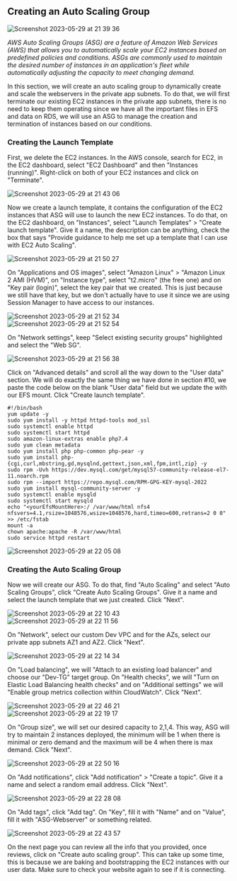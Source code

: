 ## Creating an Auto Scaling Group

![Screenshot 2023-05-29 at 21 39 36](https://github.com/leorickli/wordpress-aws/assets/106999054/532c2456-1129-4aaa-9214-f824ad63dbd9)

*AWS Auto Scaling Groups (ASG) are a feature of Amazon Web Services (AWS) that allows you to automatically scale your EC2 instances based on predefined policies and conditions. ASGs are commonly used to maintain the desired number of instances in an application's fleet while automatically adjusting the capacity to meet changing demand.*

In this section, we will create an auto scaling group to dynamically create and scale the webservers in the private app subnets. To do that, we will first terminate our existing EC2 instances in the private app subnets, there is no need to keep them operating since we have all the important files in EFS and data on RDS, we will use an ASG to manage the creation and termination of instances based on our conditions.

### Creating the Launch Template

First, we delete the EC2 instances. In the AWS console, search for EC2, in the EC2 dashboard, select "EC2 Dashboard" and then "Instances (running)". Right-click on both of your EC2 instances and click on "Terminate".

![Screenshot 2023-05-29 at 21 43 06](https://github.com/leorickli/wordpress-aws/assets/106999054/770de56a-0fd5-49bf-98b8-bc8918ee2af2)

Now we create a launch template, it contains the configuration of the EC2 instances that ASG will use to launch the new EC2 instances. To do that, on the EC2 dashboard, on "Instances", select "Launch Templates" > "Create launch template". Give it a name, the description can be anything, check the box that says "Provide guidance to help me set up a template that I can use with EC2 Auto Scaling".

![Screenshot 2023-05-29 at 21 50 27](https://github.com/leorickli/wordpress-aws/assets/106999054/eb584a29-ff2a-4844-8d7a-70abd068005a)

On "Applications and OS images", select "Amazon Linux" > "Amazon Linux 2 AMI (HVM)", on "Instance type", select "t2.micro" (the free one) and on "Key pair (login)", select the key pair that we created. This is just because we still have that key, but we don't actually have to use it since we are using Session Manager to have access to our instances.

![Screenshot 2023-05-29 at 21 52 34](https://github.com/leorickli/wordpress-aws/assets/106999054/1c1126ab-12cc-4422-acb0-1e469fe8bc40)
![Screenshot 2023-05-29 at 21 52 54](https://github.com/leorickli/wordpress-aws/assets/106999054/d49621eb-2304-4fa0-8f2f-fe802ca673b9)

On "Network settings", keep "Select existing security groups" highlighted and select the "Web SG".

![Screenshot 2023-05-29 at 21 56 38](https://github.com/leorickli/wordpress-aws/assets/106999054/f99d10d1-6cd6-4ac2-9666-768a9277359e)

Click on "Advanced details" and scroll all the way down to the "User data" section. We will do exactly the same thing we have done in section #10, we paste the code below on the blank "User data" field but we update the <yourEfsMountHere> with our EFS mount. Click "Create launch template".

```
#!/bin/bash
yum update -y
sudo yum install -y httpd httpd-tools mod_ssl
sudo systemctl enable httpd 
sudo systemctl start httpd
sudo amazon-linux-extras enable php7.4
sudo yum clean metadata
sudo yum install php php-common php-pear -y
sudo yum install php-{cgi,curl,mbstring,gd,mysqlnd,gettext,json,xml,fpm,intl,zip} -y
sudo rpm -Uvh https://dev.mysql.com/get/mysql57-community-release-el7-11.noarch.rpm
sudo rpm --import https://repo.mysql.com/RPM-GPG-KEY-mysql-2022
sudo yum install mysql-community-server -y
sudo systemctl enable mysqld
sudo systemctl start mysqld
echo "<yourEfsMountHere>:/ /var/www/html nfs4 nfsvers=4.1,rsize=1048576,wsize=1048576,hard,timeo=600,retrans=2 0 0" >> /etc/fstab
mount -a
chown apache:apache -R /var/www/html
sudo service httpd restart
```

![Screenshot 2023-05-29 at 22 05 08](https://github.com/leorickli/wordpress-aws/assets/106999054/932ecac8-2d46-4849-aed7-1dc1614fdac4)

### Creating the Auto Scaling Group

Now we will create our ASG. To do that, find "Auto Scaling" and select "Auto Scaling Groups", click "Create Auto Scaling Groups". Give it a name and select the launch template that we just created. Click "Next".
  
![Screenshot 2023-05-29 at 22 10 43](https://github.com/leorickli/wordpress-aws/assets/106999054/e58fedd3-e28b-47a8-996f-0687ee53553f)
![Screenshot 2023-05-29 at 22 11 56](https://github.com/leorickli/wordpress-aws/assets/106999054/8c855d11-f4a1-414a-ad8c-f034df518485)

On "Network", select our custom Dev VPC and for the AZs, select our private app subnets AZ1 and AZ2. Click "Next".
  
![Screenshot 2023-05-29 at 22 14 34](https://github.com/leorickli/wordpress-aws/assets/106999054/80cf959b-235d-4a58-96eb-17f8feb56a1a)

On "Load balancing", we will "Attach to an existing load balancer" and choose our "Dev-TG" target group. On "Health checks", we will "Turn on Elastic Load Balancing health checks" and on "Additional settings" we will "Enable group metrics collection within CloudWatch". Click "Next".
  
![Screenshot 2023-05-29 at 22 46 21](https://github.com/leorickli/wordpress-aws/assets/106999054/55a327cc-70cd-484c-9c8e-fff102ba9249)
![Screenshot 2023-05-29 at 22 19 17](https://github.com/leorickli/wordpress-aws/assets/106999054/3e5af466-5577-440f-90c4-67c3b65dea30)

On "Group size", we will set our desired capacity to 2,1,4. This way, ASG will try to maintain 2 instances deployed, the minimum will be 1 when there is minimal or zero demand and the maximum will be 4 when there is max demand. Click "Next".
  
![Screenshot 2023-05-29 at 22 50 16](https://github.com/leorickli/wordpress-aws/assets/106999054/f826c9e7-b1bb-4a56-ba99-c70b3abe5e07)

On "Add notifications", click "Add notification" > "Create a topic". Give it a name and select a random email address. Click "Next".
  
![Screenshot 2023-05-29 at 22 28 08](https://github.com/leorickli/wordpress-aws/assets/106999054/629a324e-1505-4160-916d-7d3ea7b00616)
  
On "Add tags", click "Add tag". On "Key", fill it with "Name" and on "Value", fill it with "ASG-Webserver" or something related.
  
![Screenshot 2023-05-29 at 22 43 57](https://github.com/leorickli/wordpress-aws/assets/106999054/9d047dfe-97d5-4259-8c04-0135d5342c31)

On the next page you can review all the info that you provided, once reviews, click on "Create auto scaling group". This can take up some time, this is because we are baking and bootstrapping the EC2 instances with our user data. Make sure to check your website again to see if it is connecting.
